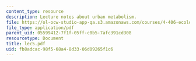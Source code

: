 ```yaml
---
content_type: resource
description: Lecture notes about urban metabolism.
file: https://ol-ocw-studio-app-qa.s3.amazonaws.com/courses/4-406-ecologies-of-construction-spring-2007/fb8adcac98f568a48d3306d09265f1c6_lec5.pdf
file_type: application/pdf
parent_uid: 05599412-7f1f-05ff-c0b5-7afc391cd308
resourcetype: Document
title: lec5.pdf
uid: fb8adcac-98f5-68a4-8d33-06d09265f1c6
---
```

